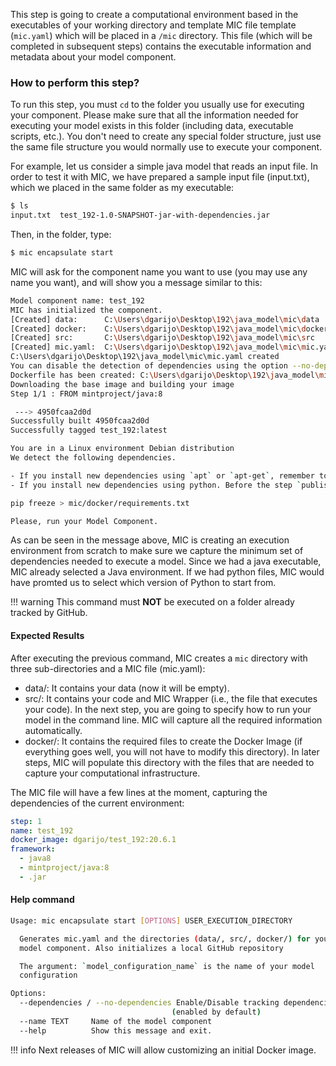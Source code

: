 This step is going to create a computational environment based in the executables of your working directory and template MIC file template (`mic.yaml`) which will be placed in a  `/mic` directory.  This file (which will be completed in subsequent steps) contains the executable information and metadata  about your model component.

### How to perform this step?

To run this step, you must `cd` to the folder you usually use for executing your component. Please make sure that all the information needed for executing your model exists in this folder (including data, executable scripts, etc.). You don't need to create any special folder structure, just use the same file structure you would normally use to execute your component.

For example, let us consider a simple java model that reads an input file. In order to test it with MIC, we have  prepared a sample input file (input.txt), which we placed in the same folder as my executable:
```bash
$ ls
input.txt  test_192-1.0-SNAPSHOT-jar-with-dependencies.jar
```

Then, in the folder, type:

```bash
$ mic encapsulate start
```
MIC will ask for the component name you want to use (you may use any name you want), and will show you a message similar to this:

```bash
Model component name: test_192
MIC has initialized the component.
[Created] data:      C:\Users\dgarijo\Desktop\192\java_model\mic\data
[Created] docker:    C:\Users\dgarijo\Desktop\192\java_model\mic\docker
[Created] src:       C:\Users\dgarijo\Desktop\192\java_model\mic\src
[Created] mic.yaml:  C:\Users\dgarijo\Desktop\192\java_model\mic\mic.yaml
C:\Users\dgarijo\Desktop\192\java_model\mic\mic.yaml created
You can disable the detection of dependencies using the option --no-dependencies
Dockerfile has been created: C:\Users\dgarijo\Desktop\192\java_model\mic\docker\Dockerfile
Downloading the base image and building your image
Step 1/1 : FROM mintproject/java:8

 ---> 4950fcaa2d0d
Successfully built 4950fcaa2d0d
Successfully tagged test_192:latest

You are in a Linux environment Debian distribution
We detect the following dependencies.

- If you install new dependencies using `apt` or `apt-get`, remember to add them in Dockerfile mic\docker\Dockerfile
- If you install new dependencies using python. Before the step `publish` run

pip freeze > mic/docker/requirements.txt

Please, run your Model Component.
```
As can be seen in the message above, MIC is creating an execution environment from scratch to make sure we capture the minimum set of dependencies needed to execute a model. Since we had a java executable, MIC already selected a Java environment. If we had python files, MIC would have promted us to select which version of Python to start from.

!!! warning
    This command must **NOT** be executed on a folder already tracked by GitHub.


#### Expected Results

After executing the previous command, MIC creates a `mic` directory with three sub-directories and a MIC file (mic.yaml):

- data/: It contains your data (now it will be empty). 
- src/: It contains your code and MIC Wrapper (i.e., the  file that executes your code). In the next step, you are going to specify how to run your model in the command line. MIC will capture all the required information automatically.
- docker/: It contains the required files to create the Docker Image (if everything goes well, you will not have to modify this directory). In later steps, MIC will populate this directory with the files that are needed to capture your computational infrastructure. 

The MIC file will have a few lines at the moment, capturing the dependencies of the current environment:

```yaml
step: 1
name: test_192
docker_image: dgarijo/test_192:20.6.1
framework: 
  - java8
  - mintproject/java:8
  - .jar
```


#### Help command

```bash
Usage: mic encapsulate start [OPTIONS] USER_EXECUTION_DIRECTORY

  Generates mic.yaml and the directories (data/, src/, docker/) for your
  model component. Also initializes a local GitHub repository

  The argument: `model_configuration_name` is the name of your model
  configuration

Options:
  --dependencies / --no-dependencies Enable/Disable tracking dependencies   
                                    (enabled by default)
  --name TEXT     Name of the model component
  --help          Show this message and exit.
```

!!! info
    Next releases of MIC will allow customizing an initial Docker image.

